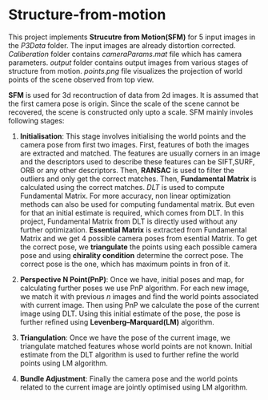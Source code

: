 # Structure-from-motion
This project implements **Strucutre from Motion(SFM)** for 5 input images in the *P3Data* folder. The input images are already distortion corrected. *Caliberation*
folder contains *cameraParams.mat* file which has camera parameters. *output* folder contains output images from various stages of structure from motion.
*points.png* file visualizes the projection of world points of the scene observed from top view.

**SFM** is used for 3d recontruction of data from 2d images. It is assumed that the first camera pose is origin. Since the scale of the scene 
cannot be recovered, the scene is constructed only upto a scale. SFM mainly involes following stages:
1. **Initialisation**: This stage involves initialising the world points and the camera pose from first two images. First, features of both the images are extracted
and matched. The features are usually corners in an image and the descriptors used to describe these features can be SIFT,SURF, ORB or any other descriptors.
Then, **RANSAC** is used to filter the outliers and only get the correct matches. Then, **Fundamental Matrix** is calculated using the correct matches. *DLT* 
is used to compute Fundamental Matrix. For more accuracy, non linear optimization methods can also be used for computing fundamental matrix. 
But even for that an initial estimate is required, which comes from DLT. In this project, Fundamental Matrix from DLT is directly used without any further optimization.
**Essential Matrix** is extracted from Fundamental Matrix and we get 4 possible camera poses from esential Matrix. To get the correct pose, we **triangulate**
the points using each possible camera pose and using **chirality condition** determine the correct pose. The correct pose is the one, which has maximum points in fron of it.

2. **Perspective N Point(PnP)**: Once we have, initial poses and map, for calculating further poses we use PnP algorithm. For each new image, we match it with previous *n* images and find the world points associated with current image. Then using PnP we calculate the pose of the current image using DLT. Using this initial estimate of the pose, the pose is further refined using **Levenberg–Marquard(LM)** algorithm.

3. **Triangulation**: Once we have the pose of the current image, we triangulate matched features whose world points are not known. Initial estimate from the DLT algorithm is used to further refine the world points using LM algorithm.

4. **Bundle Adjustment**: Finally the camera pose and the world points related to the current image are jointly optimised using LM algorithm.
